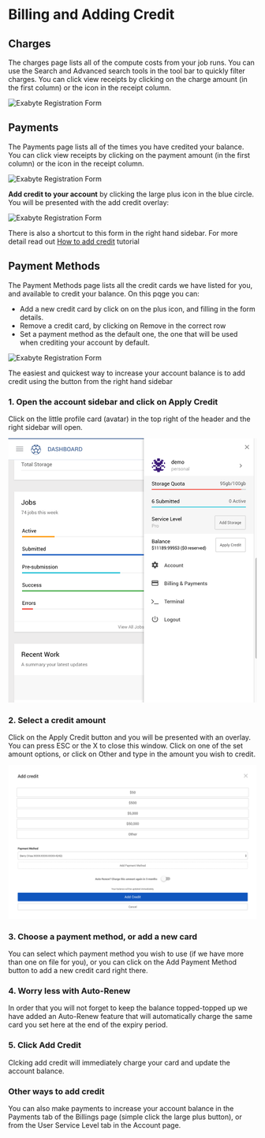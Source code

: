 <!-- TODO: DB to edit this file and remove redundand data -->

# Billing and Adding Credit

## Charges
The charges page lists all of the compute costs from your job runs. You can use the Search and Advanced search tools in the tool bar to quickly filter charges. You can click view receipts by clicking on the charge amount (in the first column) or the icon in the receipt column.

![Exabyte Registration Form](/images/Charges.png "Charges")

## Payments
The Payments page lists all of the times you have credited your balance. You can click view receipts by clicking on the payment amount (in the first column) or the icon in the receipt column.

![Exabyte Registration Form](/images/Payments.png "Payments")

**Add credit to your account** by clicking the large plus icon in the blue circle. You will be presented with the add credit overlay:

![Exabyte Registration Form](/images/AddCredit.png "Add Credit")

There is also a shortcut to this form in the right hand sidebar. For more detail read out [How to add credit](/billing/billing-and-payments.md) tutorial

## Payment Methods
The Payment Methods page lists all the credit cards we have listed for you, and available to credit your balance. On this pqge you can:

+ Add a new credit card by click on on the plus icon, and filling in the form details.
+ Remove a credit card, by clicking on Remove in the correct row
+ Set a payment method as the default one, the one that will be used when crediting your account by default.

![Exabyte Registration Form](/images/PaymentMethods.png "PaymentMethods")

The easiest and quickest way to increase your account balance is to add credit using the button from the right hand sidebar

### 1. Open the account sidebar and click on Apply Credit
Click on the little profile card (avatar) in the top right of the header and the right sidebar will open.

![Exabyte Registration Form](../images/RightNavigation.png "Account Sidebar")

### 2. Select a credit amount
Click on the Apply Credit button and you will be presented with an overlay. You can press ESC or the X to close this window. Click on one of the set amount options, or click on Other and type in the amount you wish to credit.

![Exabyte Registration Form](../images/AddCredit.png "Add Credit")

### 3. Choose a payment method, or add a new card
You can select which payment method you wish to use (if we have more than one on file for you), or you can click on the Add Payment Method button to add a new credit card right there.

### 4. Worry less with Auto-Renew
In order that you will not forget to keep the balance topped-topped up we have added an Auto-Renew feature that will automatically charge the same card you set here at the end of the expiry period.

### 5. Click Add Credit
Clcking add credit will immediately charge your card and update the account balance.

### Other ways to add credit
You can also make payments to increase your account balance in the Payments tab of the Billings page (simple click the large plus button), or from the User Service Level tab in the Account page.
